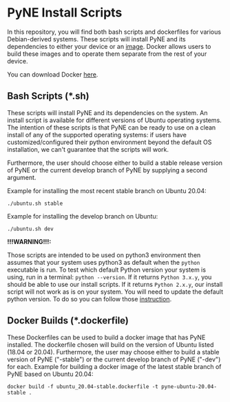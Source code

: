 PyNE Install Scripts
====================

In this repository, you will find both bash scripts and dockerfiles for various
Debian-derived systems. These scripts will install PyNE and its dependencies to
either your device or an [image](https://docs.docker.com/get-started/#images-and-containers).
Docker allows users to build these images and to operate them separate from the rest of
your device.

You can download Docker [here](https://docs.docker.com/get-docker/).

Bash Scripts (*.sh)
-------------------

These scripts will install PyNE and its dependencies on the system.
An install script is available for different versions of Ubuntu operating systems. 
The intention of these scripts is that PyNE can be ready to use on a clean install of any of
the supported operating systems: if users have customized/configured their python environment 
beyond the default OS installation, we can't guarantee that the scripts will work.

Furthermore, the user should choose either to build a stable release version of PyNE or the current
develop branch of PyNE by supplying a second argument. 

Example for installing the most recent stable branch on Ubuntu 20.04:

    ./ubuntu.sh stable
    
Example for installing the develop branch on Ubuntu:
	
	./ubuntu.sh dev

**!!!WARNING!!!:** 

Those scripts are intended to be used on python3 environment then assumes that 
your system uses python3 as default when the `python` executable is run.
To test which default Python version your system is using, run in a terminal:
`python --version`.
If it returns `Python 3.x.y`, you should be able to use our install scripts.
If it returns `Python 2.x.y`, our install 
script will not work as is on your system. You will need to update the default python 
version. To do so you can follow those 
[instruction](https://gist.github.com/patrickmmartin/5b6b2ddecd29d6a1b2ffee2d8eea31ec).

Docker Builds (*.dockerfile)
----------------------------

These Dockerfiles can be used to build a docker image that has PyNE
installed. The dockerfile chosen will build on the version of Ubuntu
listed (18.04 or 20.04). Furthermore, the user may choose either
to build a stable version of PyNE ("-stable") or the current develop
branch of PyNE ("-dev") for each. Example for building a docker image
of the latest stable branch of PyNE based on Ubuntu 20.04:

    docker build -f ubuntu_20.04-stable.dockerfile -t pyne-ubuntu-20.04-stable .
